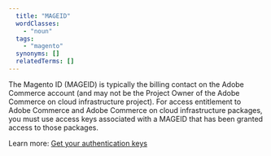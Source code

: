 ```yaml
---
  title: "MAGEID"
  wordClasses:
    - "noun"
  tags:
    - "magento"
  synonyms: []
  relatedTerms: []
---
```

The Magento ID (MAGEID) is typically the billing contact on the Adobe Commerce account (and may not be the Project Owner of the Adobe Commerce on cloud infrastructure project). For access entitlement to Adobe Commerce and Adobe Commerce on cloud infrastructure packages, you must use access keys associated with a MAGEID that has been granted access to those packages. 

Learn more: [Get your authentication keys](https://devdocs.magento.com/guides/v2.4/install-gde/prereq/connect-auth.html)
